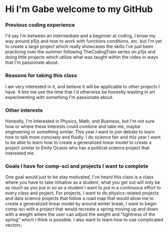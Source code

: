 # Hi I'm Gabe welcome to my GitHub
### Previous coding experience
I'd say I'm between an intermediate and a beginner at coding, I know my way around p5js and how to work with functions conditions, etc. but I'm yet to create a large project which really showcases the skills I've just been practicing over the summer following TheCodingTrain series on p5js and doing little projects which utilize what was taught within the video in ways that I'm passionate about.

 ### Reasons for taking this class
I am very interested in it, and believe it will be applicable to other projects I have. It lets me use the time that I'd otherwise be honestly wasting in art experimenting with something I'm passionate about.

 ### Other interests
Honestly, I'm Interested in Physics, Math, and Business, but I'm not sure how or where these interests could combine and take me, maybe engineering or something similar. This year I want to join  debate to learn how to talk more concisely and fluidly. I do science fair and this year I want to be able to learn how to create a generalized linear model to create a project similar to Emily Ocasio who has a political science project that interested me.

 ### Goals I have for comp-sci and projects I want to complete
 One goal would just to be stay motivated, I've heard this class is a class where you have to take initiative as a student, what you get out will only be as much as you put in so as a student I want to put in a continuous effort to every class and project. For projects, I want to do physics-related projects and data science projects that follow a road map that would allow me to create a generalized linear model by around winter break, I want to begin comp-sci with a project that would recreate a spring moving up and down with a weight where the user can adjust the weight and "tightness of the spring" which I think is possible. I also want to learn how to use complicated vectors.
